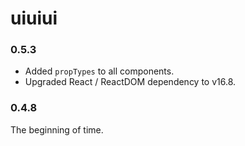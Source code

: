 # uiuiui

### 0.5.3

* Added `propTypes` to all components.
* Upgraded React / ReactDOM dependency to v16.8.

### 0.4.8

The beginning of time.